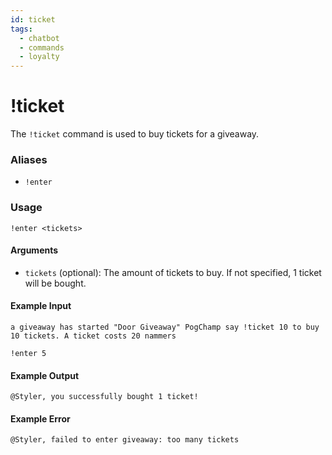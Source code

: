 ```yaml
---
id: ticket
tags:
  - chatbot
  - commands
  - loyalty
---
```

# !ticket

The `!ticket` command is used to buy tickets for a giveaway.

### Aliases

- `!enter`

### Usage

```
!enter <tickets>
```

#### Arguments

- `tickets` (optional): The amount of tickets to buy. If not specified, 1 ticket will be bought.

#### Example Input

```
a giveaway has started "Door Giveaway" PogChamp say !ticket 10 to buy 10 tickets. A ticket costs 20 nammers 

!enter 5
```

#### Example Output

```
@Styler, you successfully bought 1 ticket! 
```

#### Example Error

```
@Styler, failed to enter giveaway: too many tickets 
```

